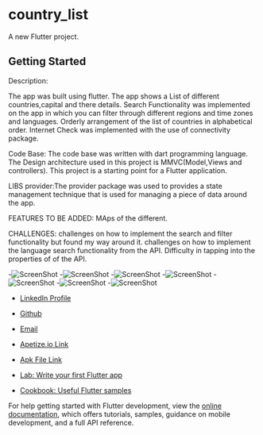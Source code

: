 # country_list

A new Flutter project.

## Getting Started

Description: 

The app was built using flutter.
The app shows a List of different countries,capital and there details.
Search Functionality was implemented on the app in which you can filter through different regions and time zones and languages.
Orderly arrangement of the list of countries in alphabetical order.
Internet Check was implemented with the use of connectivity package.

Code Base:
The code base was written with dart programming language.
The Design architecture used in this project is MMVC(Model,Views and controllers).
This project is a starting point for a Flutter application.

LIBS
provider:The provider package was used to provides a state management technique that is used for managing a piece of data around the app.

FEATURES TO BE ADDED:
MAps of the different.

CHALLENGES:
challenges on how to implement the search and filter functionality but found my way around it.
challenges on how to implement the language search functionality from the API.
Difficulty in tapping into the properties of of the API.

-![ScreenShot](assets/image/darkMode.png)
-![ScreenShot](assets/image/details.png)
-![ScreenShot](assets/image/lightMode.png)
-![ScreenShot](assets/image/translation.png)
-![ScreenShot](assets/image/search_result.png)
-![ScreenShot](assets/image/filter.png)
-![ScreenShot](assets/image/internet.png)


- [LinkedIn Profile](https://www.linkedin.com/in/simon-singlad-chuwkwu-915115244/)
- [Github](https://www.github.com/devsinglad)
- [Email](simonsinglad5@gmail.com)
- [Apetize.io Link](https://appetize.io/app/eah7dycnevv57ecxgqiwhg2pbi?device=pixel4&osVersion=11.0&scale=75)
- [Apk File Link](https://drive.google.com/drive/folders/1-ZwKCI_LnvgtDuiF6G8vWYtZLRedld38?usp=sharing)



- [Lab: Write your first Flutter app](https://docs.flutter.dev/get-started/codelab)
- [Cookbook: Useful Flutter samples](https://docs.flutter.dev/cookbook)

For help getting started with Flutter development, view the
[online documentation](https://docs.flutter.dev/), which offers tutorials,
samples, guidance on mobile development, and a full API reference.
